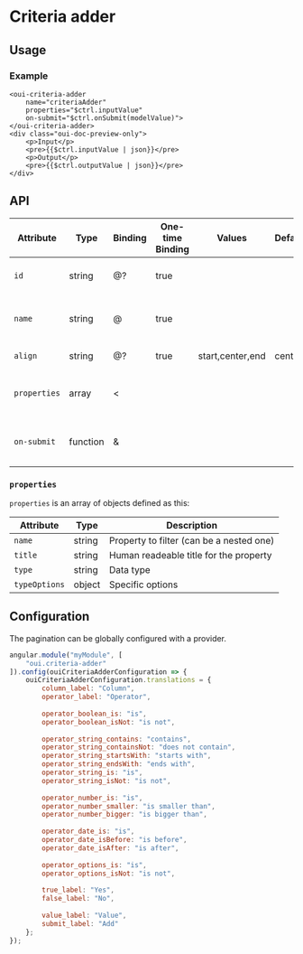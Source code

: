 # Criteria adder

<component-status cx-design="complete" ux="complete"></component-status>

## Usage

### Example

```html:preview
<oui-criteria-adder
    name="criteriaAdder"
    properties="$ctrl.inputValue"
    on-submit="$ctrl.onSubmit(modelValue)">
</oui-criteria-adder>
<div class="oui-doc-preview-only">
    <p>Input</p>
    <pre>{{$ctrl.inputValue | json}}</pre>
    <p>Output</p>
    <pre>{{$ctrl.outputValue | json}}</pre>
</div>
```

## API

| Attribute       | Type     | Binding | One-time Binding | Values            | Default   | Description                                   |
| ----            | ----     | ----    | ----             | ----              | ----      | ----                                          |
| `id`            | string   | @?      | true             |                   |           | id attribute of the component                 |
| `name`          | string   | @       | true             |                   |           | name attribute of the component               |
| `align`         | string   | @?      | true             | start,center,end  | center    | modifier for alignment                        |
| `properties`    | array    | <       |                  |                   |           | array of objects with columns informations    |
| `on-submit`     | function | &       |                  |                   |           | handler triggered when form is submitted      |

### `properties`

`properties` is an array of objects defined as this:

| Attribute     | Type     | Description                              |
| ----          | ----     | -----                                    |
| `name`        | string   | Property to filter (can be a nested one) |
| `title`       | string   | Human readeable title for the property   |
| `type`        | string   | Data type                                |
| `typeOptions` | object   | Specific options                         |

## Configuration

The pagination can be globally configured with a provider.

```js
angular.module("myModule", [
    "oui.criteria-adder"
]).config(ouiCriteriaAdderConfiguration => {
    ouiCriteriaAdderConfiguration.translations = {
        column_label: "Column",
        operator_label: "Operator",
        
        operator_boolean_is: "is",
        operator_boolean_isNot: "is not",
        
        operator_string_contains: "contains",
        operator_string_containsNot: "does not contain",
        operator_string_startsWith: "starts with",
        operator_string_endsWith: "ends with",
        operator_string_is: "is",
        operator_string_isNot: "is not",
        
        operator_number_is: "is",
        operator_number_smaller: "is smaller than",
        operator_number_bigger: "is bigger than",
        
        operator_date_is: "is",
        operator_date_isBefore: "is before",
        operator_date_isAfter: "is after",
        
        operator_options_is: "is",
        operator_options_isNot: "is not",
        
        true_label: "Yes",
        false_label: "No",
        
        value_label: "Value",
        submit_label: "Add"
    };
});
```
